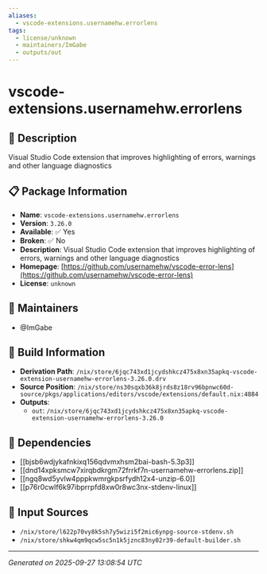 ```yaml
---
aliases:
  - vscode-extensions.usernamehw.errorlens
tags:
  - license/unknown
  - maintainers/ImGabe
  - outputs/out
---
```


# vscode-extensions.usernamehw.errorlens

## 📝 Description

Visual Studio Code extension that improves highlighting of errors, warnings and other language diagnostics

## 📋 Package Information

- **Name**: `vscode-extensions.usernamehw.errorlens`
- **Version**: `3.26.0`
- **Available**: ✅ Yes
- **Broken**: ✅ No
- **Description**: Visual Studio Code extension that improves highlighting of errors, warnings and other language diagnostics
- **Homepage**: [https://github.com/usernamehw/vscode-error-lens](https://github.com/usernamehw/vscode-error-lens)
- **License**: `unknown`
## 👥 Maintainers

- @ImGabe


## 🔧 Build Information

- **Derivation Path**: `/nix/store/6jqc743xd1jcydshkcz475x8xn35apkq-vscode-extension-usernamehw-errorlens-3.26.0.drv`
- **Source Position**: `/nix/store/ns30sqxb36k8jrds8z18rv96bpnwc60d-source/pkgs/applications/editors/vscode/extensions/default.nix:4884`
- **Outputs**:
  - `out`:  `/nix/store/6jqc743xd1jcydshkcz475x8xn35apkq-vscode-extension-usernamehw-errorlens-3.26.0`

## 🔗 Dependencies

- [[bjsb6wdjykafnkixq156qdvmxhsm2bai-bash-5.3p3]]
- [[dnd14xpksmcw7xirqbdkrgm72frrkf7n-usernamehw-errorlens.zip]]
- [[ngq8wd5yvlw4pppkwmrgkpsrfydh12x4-unzip-6.0]]
- [[p76r0cwlf6k97ibprrpfd8xw0r8wc3nx-stdenv-linux]]

## 📁 Input Sources

- `/nix/store/l622p70vy8k5sh7y5wizi5f2mic6ynpg-source-stdenv.sh`
- `/nix/store/shkw4qm9qcw5sc5n1k5jznc83ny02r39-default-builder.sh`

---
*Generated on 2025-09-27 13:08:54 UTC*

